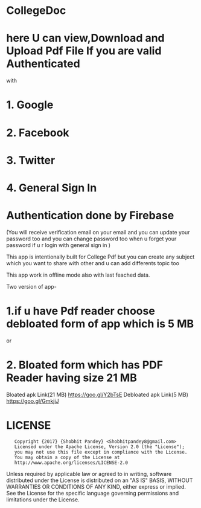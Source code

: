 # CollegeDoc
# here U can view,Download and Upload Pdf File If you are valid Authenticated
with 
# 1. Google
# 2. Facebook
# 3. Twitter
# 4. General Sign In
# Authentication done by Firebase

(You will receive verification email on your email and you can update your password too and you can 
change password too when u forget your password if u r login with general sign in )

This app is intentionally built for College Pdf but you can create any subject which
you want to share with other and u can add differents topic too

This app work in offline mode also with last feached data.

Two version of app-

# 1.if u have Pdf reader choose debloated form of app which is 5 MB
or
# 2. Bloated form which has PDF Reader having size 21 MB

Bloated apk Link(21 MB) https://goo.gl/Y2bTsE
Debloated apk Link(5 MB) https://goo.gl/GmkjiJ
# LICENSE
       Copyright {2017} {Shobhit Pandey} <Shobhitpandey8@gmail.com>
       Licensed under the Apache License, Version 2.0 (the "License");
       you may not use this file except in compliance with the License.
       You may obtain a copy of the License at
       http://www.apache.org/licenses/LICENSE-2.0

   Unless required by applicable law or agreed to in writing, software
   distributed under the License is distributed on an "AS IS" BASIS,
   WITHOUT WARRANTIES OR CONDITIONS OF ANY KIND, either express or implied.
   See the License for the specific language governing permissions and
limitations under the License.
